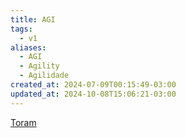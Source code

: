 ```yaml
---
title: AGI
tags:
  - v1
aliases:
  - AGI
  - Agility
  - Agilidade
created_at: 2024-07-09T00:15:49-03:00
updated_at: 2024-10-08T15:06:21-03:00
---
```


[Toram](../26/Toram.md)
